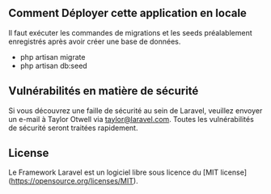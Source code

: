 ## Comment Déployer cette application en locale

Il faut exécuter les commandes de migrations et les seeds préalablement enregistrés après avoir créer une base de données.

- php artisan migrate
- php artisan db:seed




## Vulnérabilités en matière de sécurité

Si vous découvrez une faille de sécurité au sein de Laravel, veuillez envoyer un e-mail à Taylor Otwell via taylor@laravel.com. Toutes les vulnérabilités de sécurité seront traitées rapidement.

## License

Le Framework Laravel est un logiciel libre sous licence du [MIT license] (https://opensource.org/licenses/MIT).
